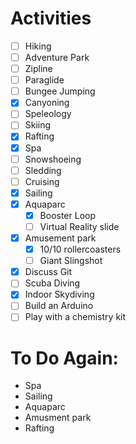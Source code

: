 # Activities

 - [ ] Hiking
 - [ ] Adventure Park
 - [ ] Zipline
 - [ ] Paraglide
 - [ ] Bungee Jumping
 - [X] Canyoning
 - [ ] Speleology
 - [ ] Skiing
 - [X] Rafting
 - [X] Spa
 - [ ] Snowshoeing
 - [ ] Sledding
 - [ ] Cruising
 - [X] Sailing
 - [X] Aquaparc
   - [X] Booster Loop
   - [ ] Virtual Reality slide
 - [X] Amusement park
   - [X] 10/10 rollercoasters
   - [ ] Giant Slingshot
 - [X] Discuss Git
 - [ ] Scuba Diving
 - [X] Indoor Skydiving
 - [ ] Build an Arduino
 - [ ] Play with a chemistry kit
 
# To Do Again:

 - Spa
 - Sailing 
 - Aquaparc
 - Amusment park
 - Rafting
